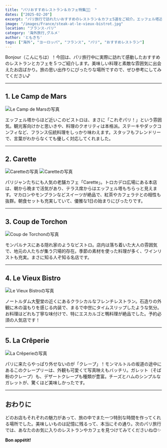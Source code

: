 ```yaml
---
title: "パリおすすめレストラン＆カフェ特集🍷🥐  "
dates: ["2025-02-20"]
excerpt: "パリ旅行で訪れたいおすすめのレストラン＆カフェ5選をご紹介。エッフェル塔近くのビストロから、スイーツが絶品の老舗カフェ、クレープの名店まで、美味しいと雰囲気が両方楽しめるスポットを厳選しました。"
image: "/images/France/steak-at-le-vieux-bistrot.jpg"
location: "フランス-パリ"
category: '海外旅行,グルメ'
author: 'ともきち'
tags: ["海外", "ヨーロッパ", "フランス", "パリ", "おすすめレストラン"]
---
```


Bonjour（こんにちは）！今回は、パリ旅行中に実際に訪れて感動したおすすめのレストランとカフェを５つご紹介します。美味しい料理と素敵な雰囲気に出会えたお店ばかり。旅の思い出作りにぴったりな場所ですので、ぜひ参考にしてみてください♪

---

## 1. Le Camp de Mars 

![Le Camp de Marsの写真](/images/France/dinner-with-eiffel-tower.jpg)

エッフェル塔からほど近いこのビストロは、まさに「これぞパリ！」という雰囲気。観光客向けかと思いきや、料理のクオリティは本格派。ステーキやダックコンフィなど、フランス伝統料理をしっかり味わえます。スタッフもフレンドリーで、言葉がわからなくても優しく対応してくれました。  

---

## 2. Carette  

![Caretteの写真](/images/France/carette.jpg)
![Caretteの写真](/images/France/carrette-macarons-and-chocolate-mousse.jpg)

パリジャンたちにも人気の老舗カフェ「Carette」。トロカデロ広場にある本店は、朝から晩まで活気があり、テラス席からはエッフェル塔もちらっと見えます。マカロンやモンブランなどスイーツが絶品で、紅茶やカフェラテとの相性も抜群。朝食セットも充実していて、優雅な1日の始まりにぴったりです。  

---

## 3. Coup de Torchon  

![Coup de Torchonの写真](/images/France/coup-de-torchon.jpg)

モンパルナスにある隠れ家のようなビストロ。店内は落ち着いた大人の雰囲気で、地元の人たちが集う穴場的存在。季節の素材を使った料理が多く、ワインリストも充実。まさに知る人ぞ知る名店です。  

---

## 4. Le Vieux Bistro  

![Le Vieux Bistroの写真](/images/France/le-vieux-bistrot.jpg)

ノートルダム大聖堂の近くにあるクラシカルなフレンチレストラン。石造りの外観に木の温もりを感じる内装で、まるで中世にタイムスリップしたような気分。お料理はどれも丁寧な味付けで、特にエスカルゴと鴨料理が絶品でした。予約必須の人気店です！  

---

## 5. La Crêperie  

![La Crêperieの写真](/images/France/la-creperie.jpg)

パリに来たらやっぱり外せないのが「クレープ」！モンマルトルの坂道の途中にあるこのクレープリーは、外観も可愛くて写真映えもバッチリ。ガレット（そば粉のクレープ）も、デザートクレープも種類が豊富。チーズとハムのシンプルなガレットが、驚くほど美味しかったです。  

---

## おわりに  
どのお店もそれぞれの魅力があって、旅の中でまた一つ特別な時間を作ってくれる場所でした。美味しいものは記憶に残るって、本当にその通り。次のパリ旅行では、あなたのお気に入りのレストランやカフェを見つけてみてくださいね😊✨  

**Bon appétit!**
